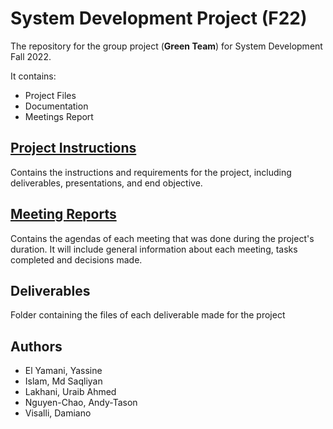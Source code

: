 # System Development Project (F22)

The repository for the group project (**Green Team**) for System Development Fall 2022.

It contains:

- Project Files
- Documentation
- Meetings Report

## [Project Instructions](SysDev_Project_Instructions.pdf)

Contains the instructions and requirements for the project, including deliverables, presentations, and end objective.

## [Meeting Reports](Meetings_Report.md)

Contains the agendas of each meeting that was done during the project's duration. It will include general information about each meeting, tasks completed and decisions made.

## Deliverables

Folder containing the files of each deliverable made for the project

## Authors

- El Yamani, Yassine
- Islam, Md Saqliyan
- Lakhani, Uraib Ahmed
- Nguyen-Chao, Andy-Tason
- Visalli, Damiano